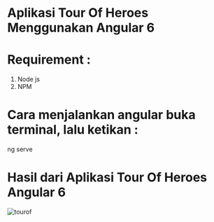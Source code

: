 # Aplikasi Tour Of Heroes Menggunakan Angular 6 ###

# Requirement : 
1. Node js
2. NPM

# Cara menjalankan angular buka terminal, lalu ketikan :
ng serve

# Hasil dari Aplikasi Tour Of Heroes Angular 6
![tourof](https://user-images.githubusercontent.com/6917423/43400386-c64a201e-9437-11e8-9210-abcc0df9a775.png)
